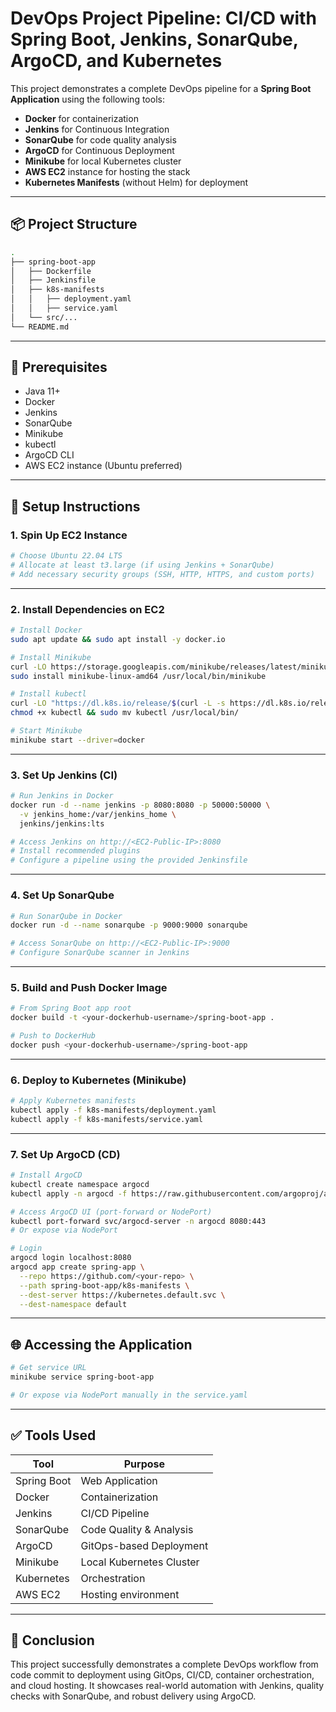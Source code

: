 
# DevOps Project Pipeline: CI/CD with Spring Boot, Jenkins, SonarQube, ArgoCD, and Kubernetes

This project demonstrates a complete DevOps pipeline for a **Spring Boot Application** using the following tools:

- **Docker** for containerization  
- **Jenkins** for Continuous Integration  
- **SonarQube** for code quality analysis  
- **ArgoCD** for Continuous Deployment  
- **Minikube** for local Kubernetes cluster  
- **AWS EC2** instance for hosting the stack  
- **Kubernetes Manifests** (without Helm) for deployment

---

## 📦 Project Structure

```bash
.
├── spring-boot-app
│   ├── Dockerfile
│   ├── Jenkinsfile
│   ├── k8s-manifests
│   │   ├── deployment.yaml
│   │   ├── service.yaml
│   └── src/...
└── README.md
```

---

## 🔧 Prerequisites

- Java 11+
- Docker
- Jenkins
- SonarQube
- Minikube
- kubectl
- ArgoCD CLI
- AWS EC2 instance (Ubuntu preferred)

---

## 🚀 Setup Instructions

### 1. **Spin Up EC2 Instance**
```bash
# Choose Ubuntu 22.04 LTS
# Allocate at least t3.large (if using Jenkins + SonarQube)
# Add necessary security groups (SSH, HTTP, HTTPS, and custom ports)
```

---

### 2. **Install Dependencies on EC2**
```bash
# Install Docker
sudo apt update && sudo apt install -y docker.io

# Install Minikube
curl -LO https://storage.googleapis.com/minikube/releases/latest/minikube-linux-amd64
sudo install minikube-linux-amd64 /usr/local/bin/minikube

# Install kubectl
curl -LO "https://dl.k8s.io/release/$(curl -L -s https://dl.k8s.io/release/stable.txt)/bin/linux/amd64/kubectl"
chmod +x kubectl && sudo mv kubectl /usr/local/bin/

# Start Minikube
minikube start --driver=docker
```

---

### 3. **Set Up Jenkins (CI)**
```bash
# Run Jenkins in Docker
docker run -d --name jenkins -p 8080:8080 -p 50000:50000 \
  -v jenkins_home:/var/jenkins_home \
  jenkins/jenkins:lts

# Access Jenkins on http://<EC2-Public-IP>:8080
# Install recommended plugins
# Configure a pipeline using the provided Jenkinsfile
```

---

### 4. **Set Up SonarQube**
```bash
# Run SonarQube in Docker
docker run -d --name sonarqube -p 9000:9000 sonarqube

# Access SonarQube on http://<EC2-Public-IP>:9000
# Configure SonarQube scanner in Jenkins
```

---

### 5. **Build and Push Docker Image**
```bash
# From Spring Boot app root
docker build -t <your-dockerhub-username>/spring-boot-app .

# Push to DockerHub
docker push <your-dockerhub-username>/spring-boot-app
```

---

### 6. **Deploy to Kubernetes (Minikube)**
```bash
# Apply Kubernetes manifests
kubectl apply -f k8s-manifests/deployment.yaml
kubectl apply -f k8s-manifests/service.yaml
```

---

### 7. **Set Up ArgoCD (CD)**
```bash
# Install ArgoCD
kubectl create namespace argocd
kubectl apply -n argocd -f https://raw.githubusercontent.com/argoproj/argo-cd/stable/manifests/install.yaml

# Access ArgoCD UI (port-forward or NodePort)
kubectl port-forward svc/argocd-server -n argocd 8080:443
# Or expose via NodePort

# Login
argocd login localhost:8080
argocd app create spring-app \
  --repo https://github.com/<your-repo> \
  --path spring-boot-app/k8s-manifests \
  --dest-server https://kubernetes.default.svc \
  --dest-namespace default
```

---

## 🌐 Accessing the Application

```bash
# Get service URL
minikube service spring-boot-app

# Or expose via NodePort manually in the service.yaml
```

---

## ✅ Tools Used

| Tool        | Purpose                     |
|-------------|-----------------------------|
| Spring Boot | Web Application             |
| Docker      | Containerization            |
| Jenkins     | CI/CD Pipeline              |
| SonarQube   | Code Quality & Analysis     |
| ArgoCD      | GitOps-based Deployment     |
| Minikube    | Local Kubernetes Cluster    |
| Kubernetes  | Orchestration               |
| AWS EC2     | Hosting environment         |

---

## 📓 Conclusion

This project successfully demonstrates a complete DevOps workflow from code commit to deployment using GitOps, CI/CD, container orchestration, and cloud hosting. It showcases real-world automation with Jenkins, quality checks with SonarQube, and robust delivery using ArgoCD.
